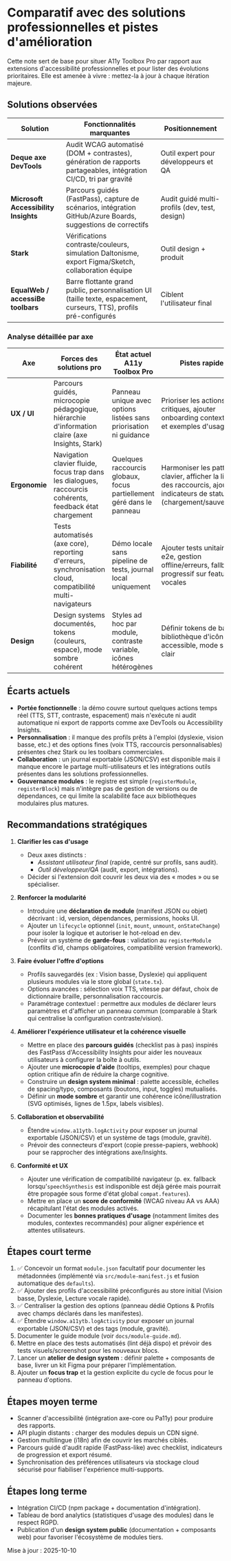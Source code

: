 # Comparatif avec des solutions professionnelles et pistes d'amélioration

Cette note sert de base pour situer A11y Toolbox Pro par rapport aux extensions d'accessibilité professionnelles et pour lister des évolutions prioritaires. Elle est amenée à vivre : mettez-la à jour à chaque itération majeure.

## Solutions observées

| Solution | Fonctionnalités marquantes | Positionnement |
| --- | --- | --- |
| **Deque axe DevTools** | Audit WCAG automatisé (DOM + contrastes), génération de rapports partageables, intégration CI/CD, tri par gravité | Outil expert pour développeurs et QA |
| **Microsoft Accessibility Insights** | Parcours guidés (FastPass), capture de scénarios, intégration GitHub/Azure Boards, suggestions de correctifs | Audit guidé multi-profils (dev, test, design) |
| **Stark** | Vérifications contraste/couleurs, simulation Daltonisme, export Figma/Sketch, collaboration équipe | Outil design + produit |
| **EqualWeb / accessiBe toolbars** | Barre flottante grand public, personnalisation UI (taille texte, espacement, curseurs, TTS), profils pré-configurés | Ciblent l'utilisateur final |

### Analyse détaillée par axe

| Axe | Forces des solutions pro | État actuel A11y Toolbox Pro | Pistes rapides |
| --- | --- | --- | --- |
| **UX / UI** | Parcours guidés, microcopie pédagogique, hiérarchie d'information claire (axe Insights, Stark) | Panneau unique avec options listées sans priorisation ni guidance | Prioriser les actions critiques, ajouter onboarding contextualisé et exemples d'usage |
| **Ergonomie** | Navigation clavier fluide, focus trap dans les dialogues, raccourcis cohérents, feedback état chargement | Quelques raccourcis globaux, focus partiellement géré dans le panneau | Harmoniser les patterns clavier, afficher la liste des raccourcis, ajouter indicateurs de statut (chargement/sauvegarde) |
| **Fiabilité** | Tests automatisés (axe core), reporting d'erreurs, synchronisation cloud, compatibilité multi-navigateurs | Démo locale sans pipeline de tests, journal local uniquement | Ajouter tests unitaires + e2e, gestion offline/erreurs, fallback progressif sur features vocales |
| **Design** | Design systems documentés, tokens (couleurs, espace), mode sombre cohérent | Styles ad hoc par module, contraste variable, icônes hétérogènes | Définir tokens de base, bibliothèque d'icônes accessible, mode sombre clair | 

## Écarts actuels

- **Portée fonctionnelle** : la démo couvre surtout quelques actions temps réel (TTS, STT, contraste, espacement) mais n'exécute ni audit automatique ni export de rapports comme axe DevTools ou Accessibility Insights.
- **Personnalisation** : il manque des profils prêts à l'emploi (dyslexie, vision basse, etc.) et des options fines (voix TTS, raccourcis personnalisables) présentes chez Stark ou les toolbars commerciales.
- **Collaboration** : un journal exportable (JSON/CSV) est disponible mais il manque encore le partage multi-utilisateurs et les intégrations outils présentes dans les solutions professionnelles.
- **Gouvernance modules** : le registre est simple (`registerModule`, `registerBlock`) mais n'intègre pas de gestion de versions ou de dépendances, ce qui limite la scalabilité face aux bibliothèques modulaires plus matures.

## Recommandations stratégiques

1. **Clarifier les cas d'usage**
   - Deux axes distincts :
     - *Assistant utilisateur final* (rapide, centré sur profils, sans audit).
     - *Outil développeur/QA* (audit, export, intégrations).
   - Décider si l'extension doit couvrir les deux via des « modes » ou se spécialiser.

2. **Renforcer la modularité**
   - Introduire une **déclaration de module** (manifest JSON ou objet) décrivant : id, version, dépendances, permissions, hooks UI.
   - Ajouter un `lifecycle` optionnel (`init`, `mount`, `unmount`, `onStateChange`) pour isoler la logique et autoriser le hot-reload en dev.
   - Prévoir un système de **garde-fous** : validation au `registerModule` (conflits d'id, champs obligatoires, compatibilité version framework).

3. **Faire évoluer l'offre d'options**
   - Profils sauvegardés (ex : Vision basse, Dyslexie) qui appliquent plusieurs modules via le store global (`state.tx`).
   - Options avancées : sélection voix TTS, vitesse par défaut, choix de dictionnaire braille, personnalisation raccourcis.
   - Paramétrage contextuel : permettre aux modules de déclarer leurs paramètres et d'afficher un panneau commun (comparable à Stark qui centralise la configuration contraste/vision).

4. **Améliorer l'expérience utilisateur et la cohérence visuelle**
   - Mettre en place des **parcours guidés** (checklist pas à pas) inspirés des FastPass d'Accessibility Insights pour aider les nouveaux utilisateurs à configurer la boîte à outils.
   - Ajouter une **microcopie d'aide** (tooltips, exemples) pour chaque option critique afin de réduire la charge cognitive.
   - Construire un **design system minimal** : palette accessible, échelles de spacing/typo, composants (boutons, input, toggles) mutualisés.
   - Définir un **mode sombre** et garantir une cohérence icône/illustration (SVG optimisés, lignes de 1.5px, labels visibles).

5. **Collaboration et observabilité**
   - Étendre `window.a11ytb.logActivity` pour exposer un journal exportable (JSON/CSV) et un système de tags (module, gravité).
   - Prévoir des connecteurs d'export (copie presse-papiers, webhook) pour se rapprocher des intégrations axe/Insights.

6. **Conformité et UX**
   - Ajouter une vérification de compatibilité navigateur (p. ex. fallback lorsqu'`speechSynthesis` est indisponible est déjà gérée mais pourrait être propagée sous forme d'état global `compat.features`).
   - Mettre en place un **score de conformité** (WCAG niveau AA vs AAA) récapitulant l'état des modules activés.
   - Documenter les **bonnes pratiques d'usage** (notamment limites des modules, contextes recommandés) pour aligner expérience et attentes utilisateurs.

## Étapes court terme

1. ✅ Concevoir un format `module.json` facultatif pour documenter les métadonnées (implémenté via `src/module-manifest.js` et
   fusion automatique des `defaults`).
2. ✅ Ajouter des profils d'accessibilité préconfigurés au store initial (Vision basse, Dyslexie, Lecture vocale rapide).
3. ✅ Centraliser la gestion des options (panneau dédié Options & Profils avec champs déclarés dans les manifestes).
4. ✅ Étendre `window.a11ytb.logActivity` pour exposer un journal exportable (JSON/CSV) et des tags (module, gravité).
5. Documenter le guide module (voir `docs/module-guide.md`).
6. Mettre en place des tests automatisés (lint déjà dispo) et prévoir des tests visuels/screenshot pour les nouveaux blocs.
7. Lancer un **atelier de design system** : définir palette + composants de base, livrer un kit Figma pour préparer l'implémentation.
8. Ajouter un **focus trap** et la gestion explicite du cycle de focus pour le panneau d'options.

## Étapes moyen terme

- Scanner d'accessibilité (intégration axe-core ou Pa11y) pour produire des rapports.
- API plugin distants : charger des modules depuis un CDN signé.
- Gestion multilingue (i18n) afin de couvrir les marchés ciblés.
- Parcours guidé d'audit rapide (FastPass-like) avec checklist, indicateurs de progression et export résumé.
- Synchronisation des préférences utilisateurs via stockage cloud sécurisé pour fiabiliser l'expérience multi-supports.

## Étapes long terme

- Intégration CI/CD (npm package + documentation d'intégration).
- Tableau de bord analytics (statistiques d'usage des modules) dans le respect RGPD.
- Publication d'un **design system public** (documentation + composants web) pour favoriser l'écosystème de modules tiers.

Mise à jour : 2025-10-10
